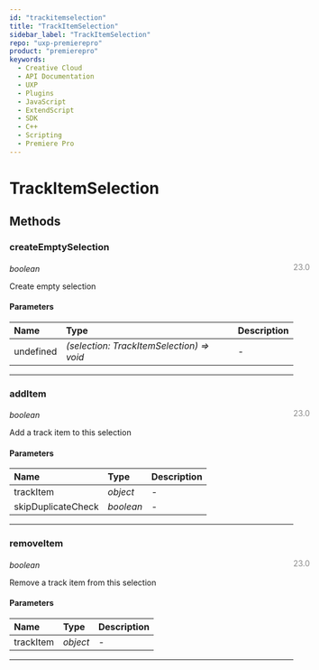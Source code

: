 ```yaml
---
id: "trackitemselection"
title: "TrackItemSelection"
sidebar_label: "TrackItemSelection"
repo: "uxp-premierepro"
product: "premierepro"
keywords:
  - Creative Cloud
  - API Documentation
  - UXP
  - Plugins
  - JavaScript
  - ExtendScript
  - SDK
  - C++
  - Scripting
  - Premiere Pro
---
```


# TrackItemSelection  

## Methods

### createEmptySelection

<span class="minversion" style="display: block; margin-bottom: -1em; margin-left: 36em; float:left; opacity:0.5;">23.0</span>

*boolean*

Create empty selection

#### Parameters

| Name | Type | Description |
| :------ | :------ | :------ |
| undefined | *(selection: TrackItemSelection) => void* | - |

___

### addItem

<span class="minversion" style="display: block; margin-bottom: -1em; margin-left: 36em; float:left; opacity:0.5;">23.0</span>

*boolean*

Add a track item to this selection

#### Parameters

| Name | Type | Description |
| :------ | :------ | :------ |
| trackItem | *object* | - |
| skipDuplicateCheck | *boolean* | - |

___

### removeItem

<span class="minversion" style="display: block; margin-bottom: -1em; margin-left: 36em; float:left; opacity:0.5;">23.0</span>

*boolean*

Remove a track item from this selection

#### Parameters

| Name | Type | Description |
| :------ | :------ | :------ |
| trackItem | *object* | - |

___




